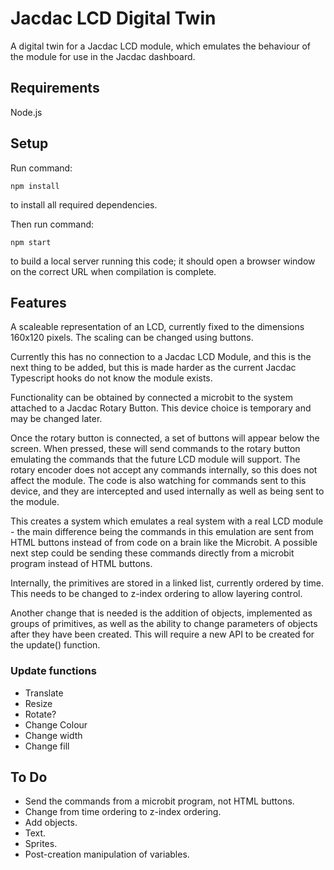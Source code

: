 # Jacdac LCD Digital Twin

A digital twin for a Jacdac LCD module, which emulates the behaviour of the module for use in the Jacdac dashboard.

## Requirements

Node.js

## Setup

Run command:

`npm install`

to install all required dependencies.

Then run command:

`npm start`

to build a local server running this code; it should open a browser window on the correct URL when compilation is complete.

## Features

A scaleable representation of an LCD, currently fixed to the dimensions 160x120 pixels. The scaling can be changed using buttons.

Currently this has no connection to a Jacdac LCD Module, and this is the next thing to be added, but this is made harder as the current Jacdac Typescript hooks do not know the module exists.

Functionality can be obtained by connected a microbit to the system attached to a Jacdac Rotary Button. This device choice is temporary and may be changed later.

Once the rotary button is connected, a set of buttons will appear below the screen. When pressed, these will send commands to the rotary button emulating the commands that the future LCD module will support. The rotary encoder does not accept any commands internally, so this does not affect the module. The code is also watching for commands sent to this device, and they are intercepted and used internally as well as being sent to the module.

This creates a system which emulates a real system with a real LCD module - the main difference being the commands in this emulation are sent from HTML buttons instead of from code on a brain like the Microbit. A possible next step could be sending these commands directly from a microbit program instead of HTML buttons.

Internally, the primitives are stored in a linked list, currently ordered by time. This needs to be changed to z-index ordering to allow layering control.

Another change that is needed is the addition of objects, implemented as groups of primitives, as well as the ability to change parameters of objects after they have been created. This will require a new API to be created for the update() function.

### Update functions

- Translate
- Resize
- Rotate?
- Change Colour
- Change width
- Change fill

## To Do

- Send the commands from a microbit program, not HTML buttons.
- Change from time ordering to z-index ordering.
- Add objects.
- Text.
- Sprites.
- Post-creation manipulation of variables.
